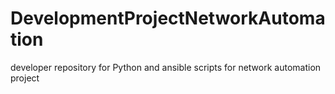 # DevelopmentProjectNetworkAutomation
developer repository for Python and ansible scripts for network automation project
